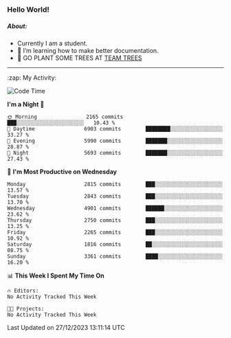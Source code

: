 ### Hello World!

##### About:
- Currently I am a student.
- 🌱 I’m learning how to make better documentation.
- 🌱 GO PLANT SOME TREES AT [TEAM TREES](https://teamtrees.org/)

---
  <summary>:zap: My Activity:</summary>
  
<!--START_SECTION:waka-->
![Code Time](http://img.shields.io/badge/Code%20Time-1%2C267%20hrs%2050%20mins-blue)

**I'm a Night 🦉** 

```text
🌞 Morning                2165 commits        ███░░░░░░░░░░░░░░░░░░░░░░   10.43 % 
🌆 Daytime                6903 commits        ████████░░░░░░░░░░░░░░░░░   33.27 % 
🌃 Evening                5990 commits        ███████░░░░░░░░░░░░░░░░░░   28.87 % 
🌙 Night                  5693 commits        ███████░░░░░░░░░░░░░░░░░░   27.43 % 
```
📅 **I'm Most Productive on Wednesday** 

```text
Monday                   2815 commits        ███░░░░░░░░░░░░░░░░░░░░░░   13.57 % 
Tuesday                  2843 commits        ███░░░░░░░░░░░░░░░░░░░░░░   13.70 % 
Wednesday                4901 commits        ██████░░░░░░░░░░░░░░░░░░░   23.62 % 
Thursday                 2750 commits        ███░░░░░░░░░░░░░░░░░░░░░░   13.25 % 
Friday                   2265 commits        ███░░░░░░░░░░░░░░░░░░░░░░   10.92 % 
Saturday                 1816 commits        ██░░░░░░░░░░░░░░░░░░░░░░░   08.75 % 
Sunday                   3361 commits        ████░░░░░░░░░░░░░░░░░░░░░   16.20 % 
```


📊 **This Week I Spent My Time On** 

```text
🔥 Editors: 
No Activity Tracked This Week

🐱‍💻 Projects: 
No Activity Tracked This Week
```


 Last Updated on 27/12/2023 13:11:14 UTC
<!--END_SECTION:waka-->
